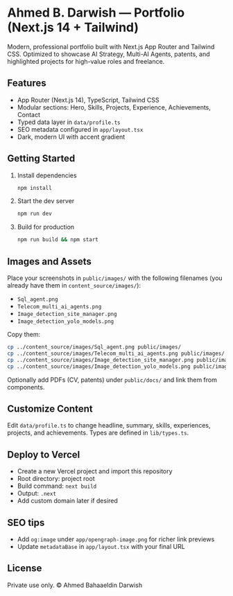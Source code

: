 # Ahmed B. Darwish — Portfolio (Next.js 14 + Tailwind)

Modern, professional portfolio built with Next.js App Router and Tailwind CSS. Optimized to showcase AI Strategy, Multi-AI Agents, patents, and highlighted projects for high-value roles and freelance.

## Features

- App Router (Next.js 14), TypeScript, Tailwind CSS
- Modular sections: Hero, Skills, Projects, Experience, Achievements, Contact
- Typed data layer in `data/profile.ts`
- SEO metadata configured in `app/layout.tsx`
- Dark, modern UI with accent gradient

## Getting Started

1. Install dependencies
   ```bash
   npm install
   ```
2. Start the dev server
   ```bash
   npm run dev
   ```
3. Build for production
   ```bash
   npm run build && npm start
   ```

## Images and Assets

Place your screenshots in `public/images/` with the following filenames (you already have them in `content_source/images/`):

- `Sql_agent.png`
- `Telecom_multi_ai_agents.png`
- `Image_detection_site_manager.png`
- `Image_detection_yolo_models.png`

Copy them:
```bash
cp ../content_source/images/Sql_agent.png public/images/
cp ../content_source/images/Telecom_multi_ai_agents.png public/images/
cp ../content_source/images/Image_detection_site_manager.png public/images/
cp ../content_source/images/Image_detection_yolo_models.png public/images/
```

Optionally add PDFs (CV, patents) under `public/docs/` and link them from components.

## Customize Content

Edit `data/profile.ts` to change headline, summary, skills, experiences, projects, and achievements. Types are defined in `lib/types.ts`.

## Deploy to Vercel

- Create a new Vercel project and import this repository
- Root directory: project root
- Build command: `next build`
- Output: `.next`
- Add custom domain later if desired

## SEO tips

- Add `og:image` under `app/opengraph-image.png` for richer link previews
- Update `metadataBase` in `app/layout.tsx` with your final URL

## License

Private use only. © Ahmed Bahaaeldin Darwish
